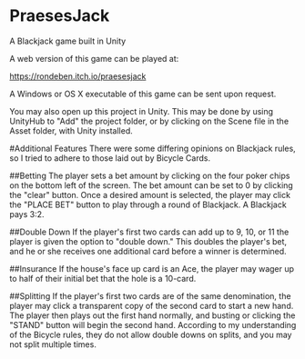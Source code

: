 # PraesesJack
A Blackjack game built in Unity 

A web version of this game can be played at:

https://rondeben.itch.io/praesesjack

A Windows or OS X executable of this game can be sent upon request. 

You may also open up this project in Unity. This may be done by using UnityHub to "Add" the project folder, or by clicking on the Scene file in the Asset folder, with Unity installed. 

#Additional Features
There were some differing opinions on Blackjack rules, so I tried to adhere to those laid out by Bicycle Cards. 

##Betting
The player sets a bet amount by clicking on the four poker chips on the bottom left of the screen. The bet amount can be set to 0 by clicking the "clear" button. Once a desired amount is selected, the player may click the "PLACE BET" button to play through a round of Blackjack. A Blackjack pays 3:2. 

##Double Down
If the player's first two cards can add up to 9, 10, or 11 the player is given the option to "double down." This doubles the player's bet, and he or she receives one additional card before a winner is determined.

##Insurance
If the house's face up card is an Ace, the player may wager up to half of their initial bet that the hole is a 10-card. 

##Splitting
If the player's first two cards are of the same denomination, the player may click a transparent copy of the second card to start a new hand. The player then plays out the first hand normally, and busting or clicking the "STAND" button will begin the second hand. According to my understanding of the Bicycle rules, they do not allow double downs on splits, and you may not split multiple times.
